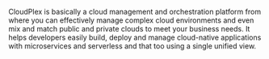 CloudPlex is basically a cloud management and orchestration platform from where you can effectively manage complex cloud environments and even mix and match public and private clouds to meet your business needs. It helps developers easily build, deploy and manage cloud-native applications with microservices and serverless and that too using a single unified view. 

